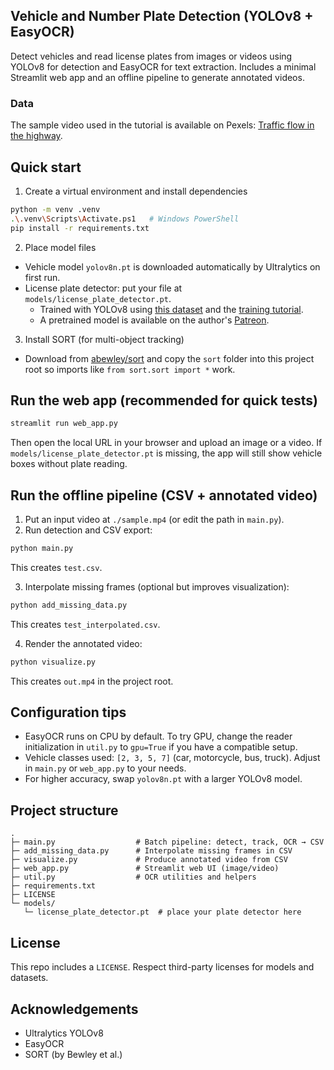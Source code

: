 ## Vehicle and Number Plate Detection (YOLOv8 + EasyOCR)

Detect vehicles and read license plates from images or videos using YOLOv8 for detection and EasyOCR for text extraction. Includes a minimal Streamlit web app and an offline pipeline to generate annotated videos.

### Data

The sample video used in the tutorial is available on Pexels: [Traffic flow in the highway](https://www.pexels.com/video/traffic-flow-in-the-highway-2103099/).

## Quick start

1) Create a virtual environment and install dependencies

```bash
python -m venv .venv
.\.venv\Scripts\Activate.ps1   # Windows PowerShell
pip install -r requirements.txt
```

2) Place model files

- Vehicle model `yolov8n.pt` is downloaded automatically by Ultralytics on first run.
- License plate detector: put your file at `models/license_plate_detector.pt`.
  - Trained with YOLOv8 using [this dataset](https://universe.roboflow.com/roboflow-universe-projects/license-plate-recognition-rxg4e/dataset/4) and the [training tutorial](https://github.com/computervisioneng/train-yolov8-custom-dataset-step-by-step-guide).
  - A pretrained model is available on the author's [Patreon](https://www.patreon.com/ComputerVisionEngineer).

3) Install SORT (for multi-object tracking)

- Download from [abewley/sort](https://github.com/abewley/sort) and copy the `sort` folder into this project root so imports like `from sort.sort import *` work.

## Run the web app (recommended for quick tests)

```bash
streamlit run web_app.py
```

Then open the local URL in your browser and upload an image or a video. If `models/license_plate_detector.pt` is missing, the app will still show vehicle boxes without plate reading.

## Run the offline pipeline (CSV + annotated video)

1) Put an input video at `./sample.mp4` (or edit the path in `main.py`).
2) Run detection and CSV export:

```bash
python main.py
```

This creates `test.csv`.

3) Interpolate missing frames (optional but improves visualization):

```bash
python add_missing_data.py
```

This creates `test_interpolated.csv`.

4) Render the annotated video:

```bash
python visualize.py
```

This creates `out.mp4` in the project root.

## Configuration tips

- EasyOCR runs on CPU by default. To try GPU, change the reader initialization in `util.py` to `gpu=True` if you have a compatible setup.
- Vehicle classes used: `[2, 3, 5, 7]` (car, motorcycle, bus, truck). Adjust in `main.py` or `web_app.py` to your needs.
- For higher accuracy, swap `yolov8n.pt` with a larger YOLOv8 model.

## Project structure

```
.
├─ main.py                  # Batch pipeline: detect, track, OCR → CSV
├─ add_missing_data.py      # Interpolate missing frames in CSV
├─ visualize.py             # Produce annotated video from CSV
├─ web_app.py               # Streamlit web UI (image/video)
├─ util.py                  # OCR utilities and helpers
├─ requirements.txt
├─ LICENSE
└─ models/
   └─ license_plate_detector.pt  # place your plate detector here
```

## License

This repo includes a `LICENSE`. Respect third-party licenses for models and datasets.

## Acknowledgements

- Ultralytics YOLOv8
- EasyOCR
- SORT (by Bewley et al.)
